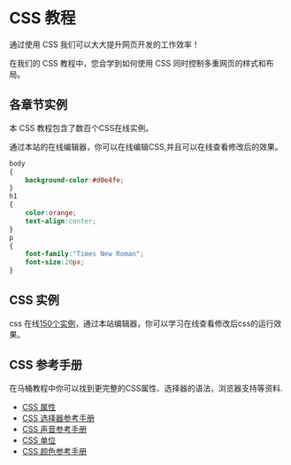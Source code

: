 # CSS 教程

通过使用 CSS 我们可以大大提升网页开发的工作效率！

在我们的 CSS 教程中，您会学到如何使用 CSS 同时控制多重网页的样式和布局。

## 各章节实例

本 CSS 教程包含了数百个CSS在线实例。

通过本站的在线编辑器，你可以在线编辑CSS,并且可以在线查看修改后的效果。

<!--sec data-title="CSS 实例" data-filename="css_default" ces-->
```css
body
{
    background-color:#d0e4fe;
}
h1
{
    color:orange;
    text-align:center;
}
p
{
    font-family:"Times New Roman";
    font-size:20px;
}
```
<!--endsec-->

## CSS 实例

css 在线[150个实例](/css-tutorial.html "150个实例")，通过本站编辑器，你可以学习在线查看修改后css的运行效果。

## CSS 参考手册

在马桶教程中你可以找到更完整的CSS属性、选择器的语法，浏览器支持等资料.
- [CSS 属性](../cssref/css-reference.html "CSS 属性")
- [CSS 选择器参考手册](../cssref/css-selectors.html "CSS 选择器参考手册")
- [CSS 声音参考手册](../cssref/css-ref-aural.html "CSS 声音参考手册")
- [CSS 单位](../cssref/css-selectors.html "CSS 单位")
- [CSS 颜色参考手册](../cssref/css-colors.html "CSS 颜色参考手册")
